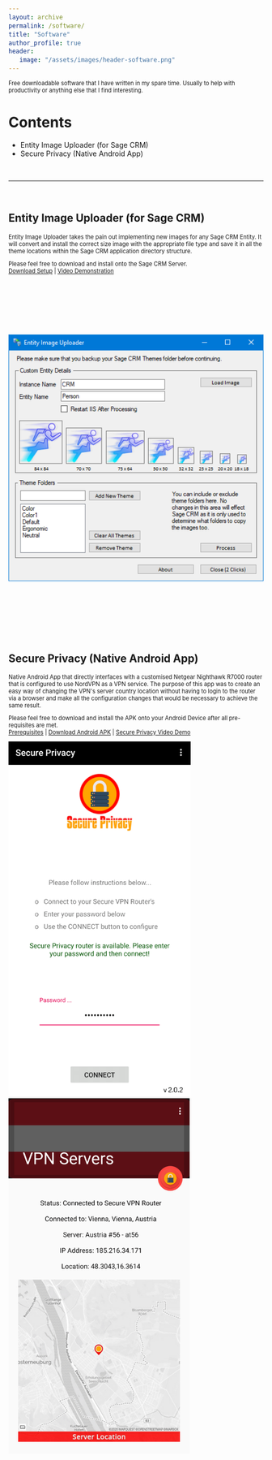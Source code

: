 ```yaml
---
layout: archive
permalink: /software/
title: "Software"
author_profile: true
header: 
   image: "/assets/images/header-software.png" 
---
```


<p style="font-size:0.80em; margin-top:0;">Free downloadable software that I have written in my spare time. Usually to help with productivity or anything else that I find interesting.</p>

<h1>Contents</h1>
<ul>
  <li>Entity Image Uploader (for Sage CRM)</li>
  <li>Secure Privacy (Native Android App)</li>
</ul>

<br>
<hr>
<br>

<h2>Entity Image Uploader (for Sage CRM)</h2>
<p style="font-size:0.80em; margin-top:0;">Entity Image Uploader takes the pain out implementing new images for any Sage CRM Entity. It will convert and install the correct size image with the appropriate file type and save it in all the theme locations within the Sage CRM application directory structure.</p>
<p style="font-size:0.80em; margin-top:0;">Please feel free to download and install onto the Sage CRM Server.<br><a href="https://1drv.ms/u/s!At3810Vk-70NgU3xinJIc_Y4BJM-?e=IeqxAM" target="_blank">Download Setup</a> | <a href="https://youtu.be/W9DZOO-T2do" target="_blank">Video Demonstration</a></p>
<img alt="Entity Image Uploader Screenshot 1" style="height:700px; object-fit: contain;" src="/assets/images/Software-EntityImageUploader-1.png" />

<h2>Secure Privacy (Native Android App)</h2>
<p style="font-size:0.80em; margin-top:0;">Native Android App that directly interfaces with a customised Netgear Nighthawk R7000 router that is configured to use NordVPN as a VPN service. The purpose of this app was to create an easy way of changing the VPN's server country location without having to login to the router via a browser and make all the configuration changes that would be necessary to achieve the same result.</p>
<p style="font-size:0.80em; margin-top:0;">Please feel free to download and install the APK onto your Android Device after all pre-requisites are met.<br><a href="https://julianmummery.github.io/secureprivacy/#1" target="_blank">Prerequisites</a> | <a href="https://1drv.ms/u/s!At3810Vk-70NgU3xinJIc_Y4BJM-?e=IeqxAM" target="_blank">Download Android APK</a> | <a href="https://youtu.be/W9DZOO-T2do" target="_blank">Secure Privacy Video Demo</a></p>

<div>
  <span><img alt="Secure Privacy Screenshot 1" style="height:700px; object-fit: contain;" src="/assets/images/Software-SecurePrivacy-1.png" /></span>
  <span><img alt="Secure Privacy Screenshot 2" style="height:700px; object-fit: contain;" src="/assets/images/Software-SecurePrivacy-2.png" /></span>
</div>

